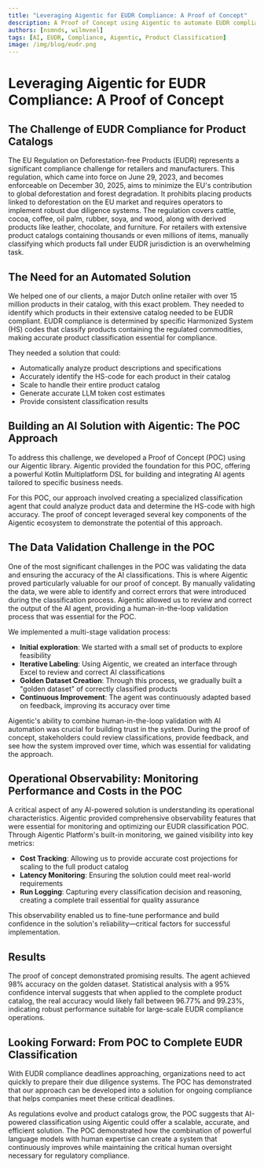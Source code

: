 ```yaml
---
title: "Leveraging Aigentic for EUDR Compliance: A Proof of Concept"
description: A Proof of Concept using Aigentic to automate EUDR compliance for product catalogs
authors: [nsmnds, wilmveel]
tags: [AI, EUDR, Compliance, Aigentic, Product Classification]
image: /img/blog/eudr.png
---
```


# Leveraging Aigentic for EUDR Compliance: A Proof of Concept

## The Challenge of EUDR Compliance for Product Catalogs

The EU Regulation on Deforestation-free Products (EUDR) represents a significant compliance challenge for retailers and
manufacturers. This regulation, which came into force on June 29, 2023, and becomes enforceable on December 30, 2025,
aims to minimize the EU's contribution to global deforestation and forest degradation. It prohibits placing products
linked to deforestation on the EU market and requires operators to implement robust due diligence systems. The
regulation covers cattle, cocoa, coffee, oil palm, rubber, soya, and wood, along with derived products like leather,
chocolate, and furniture. For retailers with extensive product catalogs containing thousands or even millions of items,
manually classifying which products fall under EUDR jurisdiction is an overwhelming task.

## The Need for an Automated Solution

We helped one of our clients, a major Dutch online retailer with over 15 million products in their catalog, with this
exact problem. They needed to identify which products in their extensive catalog needed to be EUDR compliant. EUDR
compliance is determined by specific Harmonized System (HS) codes that classify products containing the regulated
commodities, making accurate product classification essential for compliance.

They needed a solution that could:

- Automatically analyze product descriptions and specifications
- Accurately identify the HS-code for each product in their catalog
- Scale to handle their entire product catalog
- Generate accurate LLM token cost estimates
- Provide consistent classification results

## Building an AI Solution with Aigentic: The POC Approach

To address this challenge, we developed a Proof of Concept (POC) using our Aigentic library. Aigentic provided the
foundation for this POC, offering a powerful Kotlin Multiplatform DSL for building and integrating AI agents tailored to
specific business needs.

For this POC, our approach involved creating a specialized classification agent that could analyze product data and
determine the HS-code with high accuracy. The proof of concept leveraged several key components of the Aigentic
ecosystem to demonstrate the potential of this approach.

## The Data Validation Challenge in the POC

One of the most significant challenges in the POC was validating the data and ensuring the accuracy of the AI
classifications. This is where Aigentic proved particularly valuable for our proof of concept. By manually validating
the data, we were able to identify and correct errors that were introduced during the classification process.
Aigentic allowed us to review and correct the output of the AI agent, providing a human-in-the-loop validation process
that was essential for the POC.

We implemented a multi-stage validation process:

- **Initial exploration**: We started with a small set of products to explore feasibility
- **Iterative Labeling**: Using Aigentic, we created an interface through Excel to review and correct AI classifications
- **Golden Dataset Creation**: Through this process, we gradually built a "golden dataset" of correctly classified
  products
- **Continuous Improvement**: The agent was continuously adapted based on feedback, improving its accuracy over time

Aigentic's ability to combine human-in-the-loop validation with AI automation was crucial for building trust in the
system. During the proof of concept, stakeholders could review classifications, provide feedback, and see how the system
improved over time, which was essential for validating the approach.

## Operational Observability: Monitoring Performance and Costs in the POC

A critical aspect of any AI-powered solution is understanding its operational characteristics. Aigentic provided
comprehensive observability features that were essential for monitoring and optimizing our EUDR classification POC.
Through Aigentic Platform's built-in monitoring, we gained visibility into key metrics:

- **Cost Tracking**: Allowing us to provide accurate cost projections for scaling to the full product catalog
- **Latency Monitoring**: Ensuring the solution could meet real-world requirements
- **Run Logging**: Capturing every classification decision and reasoning, creating a complete trail essential for
  quality assurance

This observability enabled us to fine-tune performance and build confidence in the solution's reliability—critical
factors for successful implementation.

## Results

The proof of concept demonstrated promising results. The agent achieved 98% accuracy on the golden dataset. Statistical
analysis with a 95% confidence interval suggests that when applied to the complete product catalog, the real accuracy
would likely fall between 96.77% and 99.23%, indicating robust performance suitable for large-scale EUDR compliance
operations.

## Looking Forward: From POC to Complete EUDR Classification

With EUDR compliance deadlines approaching, organizations need to act quickly to prepare their due diligence systems.
The POC has demonstrated that our approach can be developed into a solution for ongoing compliance that helps companies
meet these critical deadlines.

As regulations evolve and product catalogs grow, the POC suggests that AI-powered classification using Aigentic could
offer a scalable, accurate, and efficient solution. The POC demonstrated how the combination of powerful language models
with human expertise can create a system that continuously improves while maintaining the critical human oversight
necessary for regulatory compliance.
